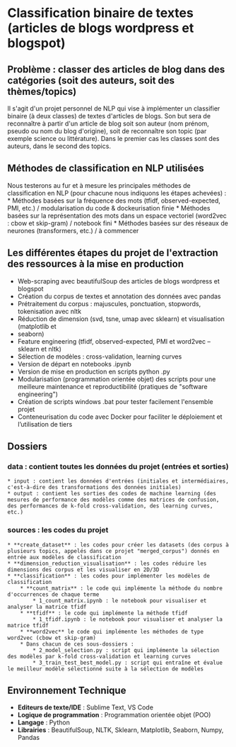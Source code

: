 # Classification binaire de textes (articles de blogs wordpress et blogspot)

## Problème : classer des articles de blog dans des catégories (soit des auteurs, soit des thèmes/topics)
Il s'agit d'un projet personnel de NLP qui vise à implémenter un classifier binaire (à deux classes) de textes d'articles de blogs. Son but sera de reconnaître à partir d'un article de blog soit son auteur (nom prénom, pseudo ou nom du blog d'origine), soit de reconnaître son topic (par exemple science ou littérature). Dans le premier cas les classes sont des auteurs, dans le second des topics.  
## Méthodes de classification en NLP utilisées
Nous testerons au fur et à mesure les principales méthodes de classification en NLP (pour chacune nous indiquons les étapes achevées) :
	* Méthodes basées sur la fréquence des mots (tfidf, observed-expected, PMI, etc.) / modularisation du code & dockeurisation finie
	* Méthodes basées sur la représentation des mots dans un espace vectoriel (word2vec : cbow et skip-gram) / notebook fini
	* Méthodes basées sur des réseaux de neurones (transformers, etc.) / à commencer

## Les différentes étapes du projet de l'extraction des ressources à la mise en production
* Web-scraping avec beautifulSoup des articles de blogs wordpress et blogspot
* Création du corpus de textes et annotation des données avec pandas
* Prétraitement du corpus : majuscules, ponctuation, stopwords, tokenisation avec nltk
* Réduction de dimension (svd, tsne, umap avec sklearn) et visualisation (matplotlib et
* seaborn)
* Feature engineering (tfidf, observed-expected, PMI et word2vec – sklearn et nltk)
* Sélection de modèles : cross-validation, learning curves
* Version de départ en notebooks .ipynb
* Version de mise en production en scripts python .py
* Modularisation (programmation orientée objet) des scripts pour une meilleure maintenance et reproductibilité (pratiques de "software engineering")
* Création de scripts windows .bat pour tester facilement l'ensemble projet
* Conteneurisation du code avec Docker pour faciliter le déploiement et l’utilisation de tiers

## Dossiers
### **data** : contient toutes les données du projet (entrées et sorties)
	* input : contient les données d'entrées (initiales et intermédiaires, c'est-à-dire des transformations des données initiales)
	* output : contient les sorties des codes de machine learning (des mesures de performance des modèles comme des matrices de confusion, des performances de k-fold cross-validation, des learning curves, etc.)
### **sources** : les codes du projet
	* **create_dataset** : les codes pour créer les datasets (des corpus à plusieurs topics, appelés dans ce projet "merged_corpus") donnés en entrée aux modèles de classification
	* **dimension_reduction_visualisation** : les codes réduire les dimensions des corpus et les visualiser en 2D/3D
	* **classification** : les codes pour implémenter les modèles de classification
		* **count_matrix** : le code qui implémente la méthode du nombre d'occurrences de chaque terme
			* 1_count_matrix.ipynb : le notebook pour visualiser et analyser la matrice tfidf 
		* **tfidf** : le code qui implémente la méthode tfidf
			* 1_tfidf.ipynb : le notebook pour visualiser et analyser la matrice tfidf 
		* **word2vec** le code qui implémente les méthodes de type word2vec (cbow et skip-gram)  
		* Dans chacun de ces sous-dossiers :
			* 2_model_selection.py : script qui implémente la sélection des modèles par k-fold cross-validation et learning curves
			* 3_train_test_best_model.py : script qui entraîne et évalue le meilleur modèle sélectionné suite à la sélection de modèles


## Environnement Technique
* **Editeurs de texte/IDE** : Sublime Text, VS Code
* **Logique de programmation** : Programmation orientée objet (POO)
* **Langage** : Python
* **Librairies** : BeautifulSoup, NLTK, Sklearn, Matplotlib, Seaborn, Numpy, Pandas

<!-- 
-------------------------------codes dans l'ordre d'execution-----------------------------------
lib_scraping.py :
N'est pas execute dans le terminal mais contient la librarie avec toutes les fonctions utilisees par les autres fichiers .py

get_corpus_philosophy.py :
Ecrit dans le fichier texte corpus_philosophy.txt les parties de chaque texte du corpus de philosophie apres l'avoir decoupe

get_corpus_baptism.py :
Ecrit dans un fichier texte corpus_baptism.txt les parties de chaque texte du corpus sur le bapteme apres l'avoir decoupe

create_dataset_philosophy.py :
Cree le dataframe pour l'algorithme d'apprentissage automatique stocke dans le fichier dataset_philosophy.csv

create_dataset_baptism.py :
Cree le dataframe pour l'algorithme d'apprentissage automatique stocke dans le fichier dataset_baptism.csv

0_preprocess_corpus.py :
Pretraite les messages du corpus pour les renvoyer dans un format exploitable par les algo d'IA

1_feature_engineering.py :
Cree les parametres du modele d'apprentissage supervise -->
